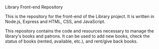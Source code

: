 Library Front-end Repository

This is the repository for the front-end of the Library project. It is written in Node.js, Express and HTML, CSS, and JavaScript.

This repository contains the code and resources necessary to manage the library's books and patrons. It can be used to add new books, check the status of books (rented, available, etc.), and rent/give back books.